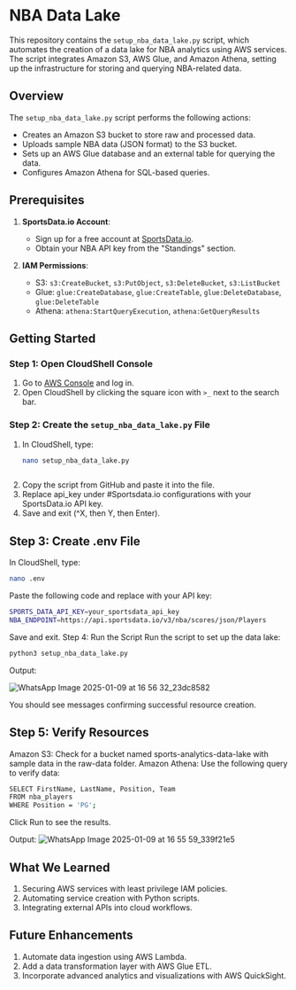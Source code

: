 # NBA Data Lake

This repository contains the `setup_nba_data_lake.py` script, which automates the creation of a data lake for NBA analytics using AWS services. The script integrates Amazon S3, AWS Glue, and Amazon Athena, setting up the infrastructure for storing and querying NBA-related data.

## Overview
The `setup_nba_data_lake.py` script performs the following actions:
- Creates an Amazon S3 bucket to store raw and processed data.
- Uploads sample NBA data (JSON format) to the S3 bucket.
- Sets up an AWS Glue database and an external table for querying the data.
- Configures Amazon Athena for SQL-based queries.

## Prerequisites
1. **SportsData.io Account**: 
   - Sign up for a free account at [SportsData.io](https://sportsdata.io).
   - Obtain your NBA API key from the "Standings" section.
   
2. **IAM Permissions**:
   - S3: `s3:CreateBucket`, `s3:PutObject`, `s3:DeleteBucket`, `s3:ListBucket`
   - Glue: `glue:CreateDatabase`, `glue:CreateTable`, `glue:DeleteDatabase`, `glue:DeleteTable`
   - Athena: `athena:StartQueryExecution`, `athena:GetQueryResults`

## Getting Started

### Step 1: Open CloudShell Console
1. Go to [AWS Console](https://aws.amazon.com) and log in.
2. Open CloudShell by clicking the square icon with `>_` next to the search bar.

### Step 2: Create the `setup_nba_data_lake.py` File
1. In CloudShell, type:
   ```bash
   nano setup_nba_data_lake.py



2. Copy the script from GitHub and paste it into the file.
3. Replace api_key under #Sportsdata.io configurations with your SportsData.io API key.
4. Save and exit (^X, then Y, then Enter).


## Step 3: Create .env File
In CloudShell, type:
```bash
nano .env
```




Paste the following code and replace with your API key:

```bash
SPORTS_DATA_API_KEY=your_sportsdata_api_key
NBA_ENDPOINT=https://api.sportsdata.io/v3/nba/scores/json/Players
```

Save and exit.
Step 4: Run the Script
Run the script to set up the data lake:

```bash
python3 setup_nba_data_lake.py
```

Output:

![WhatsApp Image 2025-01-09 at 16 56 32_23dc8582](https://github.com/user-attachments/assets/3d5c5292-48a9-45cb-88df-6b4596dbcb85)


You should see messages confirming successful resource creation.

## Step 5: Verify Resources
Amazon S3:
Check for a bucket named sports-analytics-data-lake with sample data in the raw-data folder.
Amazon Athena:
Use the following query to verify data:
```bash
SELECT FirstName, LastName, Position, Team
FROM nba_players
WHERE Position = 'PG';
```
Click Run to see the results.

Output:
![WhatsApp Image 2025-01-09 at 16 55 59_339f21e5](https://github.com/user-attachments/assets/8d2ca75b-09af-45d1-bebd-7000306eba3a)



## What We Learned
1. Securing AWS services with least privilege IAM policies.
2. Automating service creation with Python scripts.
3. Integrating external APIs into cloud workflows.

## Future Enhancements
1. Automate data ingestion using AWS Lambda.
2. Add a data transformation layer with AWS Glue ETL.
3. Incorporate advanced analytics and visualizations with AWS QuickSight.


